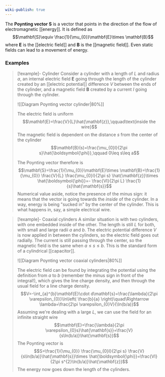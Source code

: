```yaml
---
wiki-publish: true
---
```

The **Poynting vector** $\mathbf{S}$ is a vector that points in the direction of the flow of electromagnetic [[energy]]. It is defined as
$$\mathbf{S}\equiv \frac{1}{\mu_{0}}\mathbf{E}\times \mathbf{B}$$
where $\mathbf{E}$ is the [[electric field]] and $\mathbf{B}$ is the [[magnetic field]]. Even static fields can lead to a movement of energy.
### Examples
> [!example]- Cylinder
> Consider a cylinder with a length of $L$ and radius $a$, an internal electric field $\mathbf{E}$ going through the length of the cylinder created by an [[electric potential]] difference $V$ between the ends of the cylinder, and a magnetic field $\mathbf{B}$ created by a current $I$ going through the cylinder.
> 
> ![[Diagram Poynting vector cylinder|80%]]
> 
> The electric field is uniform
> $$\mathbf{E}=\frac{V}{L}\hat{\mathbf{z}},\qquad\text{inside the wire}$$
> The magnetic field is dependent on the distance $s$ from the center of the cylinder
> $$\mathbf{B}(s)=\frac{\mu_{0}I}{2\pi s}\hat{\boldsymbol{\phi}},\qquad 0\leq s\leq a$$
> 
> The Poynting vector therefore is
> $$\mathbf{S}=\frac{1}{\mu_{0}}\mathbf{E}\times \mathbf{B}=\frac{1}{\mu_{0}} \frac{V}{L} \frac{\mu_{0}I}{2\pi s} \hat{\mathbf{z}}\times \hat{\boldsymbol{\phi}}=- \frac{VI}{2\pi L} \frac{1}{s}\hat{\mathbf{s}}$$
> Numerical value aside, notice the presence of the minus sign: it means that the vector is going towards the *inside* of the cylinder. In a way, energy is being "sucked in" by the center of the cylinder. This is what happens in, say, a simple electrical wire.

> [!example]- Coaxial cylinders
> A similar situation is with two cylinders, with one embedded inside of the other. The length is still $L$ for both, with small and large radii $a$ and $b$. The electric potential difference $V$ is now applied in between the cylinders, so the electric field goes out radially. The current is still passing through the center, so the magnetic field is the same when $a\leq s\leq b$. This is the standard form of a cylindrical [[capacitor]].
> 
> ![[Diagram Poynting vector coaxial cylinders|80%]]
> 
> The electric field can be found by integrating the potential using the definition from $a$ to $b$ (remember the minus sign in front of the integral!), which gives the line charge density, and then through the usual field for a line charge density.
> $$V=-\int_{a}^{b}\mathbf{E}\cdot d\mathbf{s}=\frac{\lambda}{2\pi \varepsilon_{0}}\ln\left( \frac{b}{a} \right)\quad\Rightarrow \lambda=\frac{2\pi \varepsilon_{0}V}{\ln(b/a)}$$
> Assuming we're dealing with a large $L$, we can use the field for an infinite straight wire
> $$\mathbf{E}=\frac{\lambda}{2\pi \varepsilon_{0}s}\hat{\mathbf{s}}=\frac{V}{s\ln(b/a)}\hat{\mathbf{s}}$$
> The Poynting vector is
> $$S=\frac{1}{\mu_{0}} \frac{\mu_{0}I}{2\pi s} \frac{V}{s\ln(b/a)}\hat{\mathbf{s}}\times \hat{\boldsymbol{\phi}}=\frac{VI}{2\pi s^{2}\ln(b/a)}\hat{\mathbf{z}}$$
> The energy now goes down the length of the cylinders.
